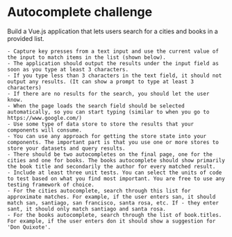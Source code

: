 # Autocomplete challenge

Build a Vue.js application that lets users search for a cities and books in a provided list.

    - Capture key presses from a text input and use the current value of the input to match items in the list (shown below).
    - The application should output the results under the input field as soon as you type at least 3 characters.
    - If you type less than 3 characters in the text field, it should not output any results. (It can show a prompt to type at least 3 characters)
    - If there are no results for the search, you should let the user know.
    - When the page loads the search field should be selected automatically, so you can start typing (similar to when you go to https://www.google.com/)
    - Use some type of data store to store the results that your components will consume.
    - You can use any approach for getting the store state into your components. The important part is that you use one or more stores to store your datasets and query results.
    - There should be two autocompletes on the final page, one for the cities and one for books. The books autocomplete should show primarily the book title and secondarily the author for every matched result.
    - Include at least three unit tests. You can select the units of code to test based on what you find most important. You are free to use any testing framework of choice.
    - For the cities autocomplete, search through this list for approximate matches. For example, if the user enters san, it should match san, santiago, san francisco, santa rosa, etc. If - they enter sant, it should only match santiago and santa rosa.
    - For the books autocomplete, search through the list of book.titles. For example, if the user enters don it should show a suggestion for 'Don Quixote'.
